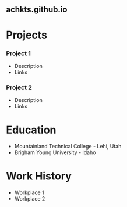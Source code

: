 ## achkts.github.io

# Projects
### Project 1
- Description
- Links

### Project 2
- Description
- Links

# Education
- Mountainland Technical College - Lehi, Utah
- Brigham Young University - Idaho

# Work History
- Workplace 1
- Workplace 2

